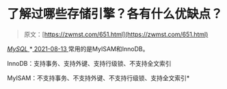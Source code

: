<!--yml
category: 未分类
date: 0001-01-01 00:00:00
-->

# 了解过哪些存储引擎？各有什么优缺点？

> 原文：[https://zwmst.com/651.html](https://zwmst.com/651.html)

   [ *MySQL* ](https://zwmst.com/mysql)*[ <time datetime="2021-08-14T07:50:41+08:00"> 2021-08-13 </time> ](https://zwmst.com/651.html)  常用的是MyISAM和InnoDB。

InnoDB：支持事务、支持外键、支持行级锁、不支持全文索引

MyISAM：不支持事务、不支持外键、不支持行级锁、支持全文索引*